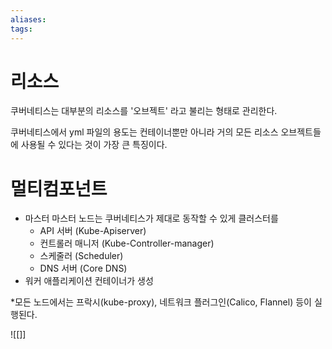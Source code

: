 ```yaml
---
aliases: 
tags:
---
```

# 리소스

쿠버네티스는 대부분의 리소스를 '오브젝트' 라고 불리는 형태로 관리한다. 

쿠버네티스에서 yml 파일의 용도는 컨테이너뿐만 아니라 거의 모든 리소스 오브젝트들에 사용될 수 있다는 것이 가장 큰 특징이다. 

# 멀티컴포넌트

- 마스터
  마스터 노드는 쿠버네티스가 제대로 동작할 수 있게 클러스터를 
	- API 서버 (Kube-Apiserver)
	- 컨트롤러 매니저 (Kube-Controller-manager)
	- 스케줄러 (Scheduler)
	- DNS 서버 (Core DNS)
- 워커
  애플리케이션 컨테이너가 생성

*모든 노드에서는 프락시(kube-proxy), 네트워크 플러그인(Calico, Flannel) 등이 실행된다. 


![[]]

